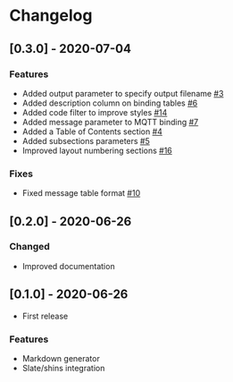 # Changelog

## [0.3.0] - 2020-07-04

### Features
- Added output parameter to specify output filename [#3](issues/3)
- Added description column on binding tables [#6](issues/6)
- Added code filter to improve styles [#14](issues/14)
- Added message parameter to MQTT binding [#7](issues/7)
- Added a Table of Contents section [#4](issues/4)
- Added subsections parameters [#5](issues/5)
- Improved layout numbering sections [#16](issues/16)

### Fixes
- Fixed message table format [#10](issues/10)

## [0.2.0] - 2020-06-26

### Changed
- Improved documentation

## [0.1.0] - 2020-06-26
- First release

### Features
- Markdown generator
- Slate/shins integration
